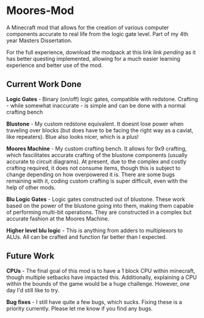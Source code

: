 # Moores-Mod
A Minecraft mod that allows for the creation of various computer components accurate to real life from the logic gate level. Part of my 4th year Masters Dissertation.

For the full experience, download the modpack at this link *link pending* as it has better questing implemented, allowing for a much easier learning experience and better use of the mod.

## Current Work Done

**Logic Gates** - Binary (on/off) logic gates, compatible with redstone. Crafting - while somewhat inaccurate - is simple and can be done with a normal crafting bench

**Blustone** - My custom redstone equivalent. It doesnt lose power when traveling over blocks (but does have to be facing the right way as a caviat, like repeaters). Blue also looks nicer, which is a plus!

**Moores Machine** - My custom crafting bench. It allows for 9x9 crafting, which fascilitates accurate crafting of the blustone components (usually accurate to circuit diagrams). At present, due to the complex and costly crafting required, it does not consume items, though this is subject to change depending on how overpowered it is. There are some bugs remaining with it, coding custom crafting is super difficult, even with the help of other mods.

**Blu Logic Gates** - Logic gates constructed out of blustone. These work based on the power of the blustone going into them, making them capable of performing multi-bit operations. They are constructed in a complex but accurate fashion at the Moores Machine.

**Higher level blu logic** - This is anything from adders to multiplexors to ALUs. All can be crafted and function far better than I expected.

## Future Work

**CPUs** - The final goal of this mod is to have a 1 block CPU within minecraft, though multiple setbacks have impacted this. Additionally, explaining a CPU within the bounds of the game would be a huge challenge. However, one day I'd still like to try.

**Bug fixes** - I still have quite a few bugs, which sucks. Fixing these is a priority currently. Please let me know if you find any bugs.
